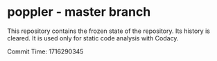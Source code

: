 # poppler - master branch

This repository contains the frozen state of the repository.
Its history is cleared. It is used only for static code
analysis with Codacy.

Commit Time: 1716290345